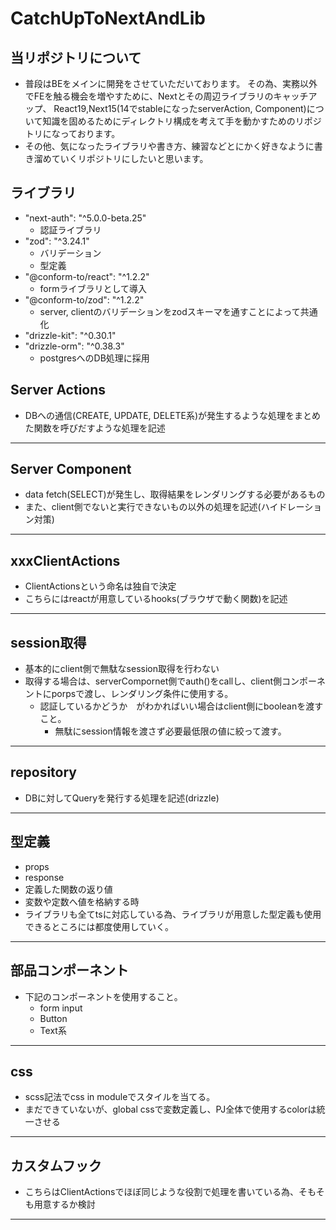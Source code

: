# CatchUpToNextAndLib

## 当リポジトリについて
- 普段はBEをメインに開発をさせていただいております。
  その為、実務以外でFEを触る機会を増やすために、Nextとその周辺ライブラリのキャッチアップ、
  React19,Next15(14でstableになったserverAction, Component)について知識を固めるためにディレクトリ構成を考えて手を動かすためのリポジトリになっております。
- その他、気になったライブラリや書き方、練習などとにかく好きなように書き溜めていくリポジトリにしたいと思います。

## ライブラリ
- "next-auth": "^5.0.0-beta.25"
  - 認証ライブラリ
- "zod": "^3.24.1"
  - バリデーション
  - 型定義
- "@conform-to/react": "^1.2.2"
  - formライブラリとして導入
- "@conform-to/zod": "^1.2.2"
  - server, clientのバリデーションをzodスキーマを通すことによって共通化
- "drizzle-kit": "^0.30.1"
- "drizzle-orm": "^0.38.3"
  - postgresへのDB処理に採用

## Server Actions
  - DBへの通信(CREATE, UPDATE, DELETE系)が発生するような処理をまとめた関数を呼びだすような処理を記述
---
##  Server Component
  -  data fetch(SELECT)が発生し、取得結果をレンダリングする必要があるもの
  - また、client側でないと実行できないもの以外の処理を記述(ハイドレーション対策)
---
## xxxClientActions
- ClientActionsという命名は独自で決定
- こちらにはreactが用意しているhooks(ブラウザで動く関数)を記述
---
##  session取得
  - 基本的にclient側で無駄なsession取得を行わない
  - 取得する場合は、serverCompornet側でauth()をcallし、client側コンポーネントにporpsで渡し、レンダリング条件に使用する。
    - 認証しているかどうか　がわかればいい場合はclient側にbooleanを渡すこと。
      - 無駄にsession情報を渡さず必要最低限の値に絞って渡す。
---
##  repository
   - DBに対してQueryを発行する処理を記述(drizzle) 
---
## 型定義
- props
- response
- 定義した関数の返り値
- 変数や定数へ値を格納する時
- ライブラリも全てtsに対応している為、ライブラリが用意した型定義も使用できるところには都度使用していく。
---
## 部品コンポーネント
  - 下記のコンポーネントを使用すること。
    - form input
    - Button
    - Text系
---
##  css
  - scss記法でcss in moduleでスタイルを当てる。 
  - まだできていないが、global cssで変数定義し、PJ全体で使用するcolorは統一させる
---
## カスタムフック
- こちらはClientActionsでほぼ同じような役割で処理を書いている為、そもそも用意するか検討
---
